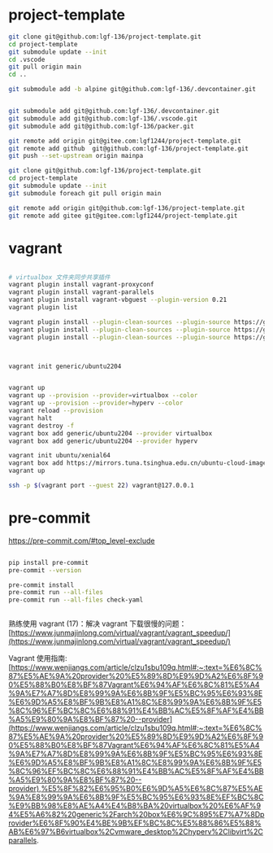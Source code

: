 # project-template

```bash
git clone git@github.com:lgf-136/project-template.git
cd project-template
git submodule update --init
cd .vscode
git pull origin main
cd ..

git submodule add -b alpine git@github.com:lgf-136/.devcontainer.git


git submodule add git@github.com:lgf-136/.devcontainer.git
git submodule add git@github.com:lgf-136/.vscode.git
git submodule add git@github.com:lgf-136/packer.git

git remote add origin git@gitee.com:lgf1244/project-template.git
git remote add github  git@github.com:lgf-136/project-template.git
git push --set-upstream origin mainpa

git clone git@github.com:lgf-136/project-template.git
cd project-template
git submodule update --init
git submodule foreach git pull origin main

git remote add origin git@github.com:lgf-136/project-template.git
git remote add gitee git@gitee.com:lgf1244/project-template.git

```

# vagrant

```bash

# virtualbox 文件夹同步共享插件
vagrant plugin install vagrant-proxyconf
vagrant plugin install vagrant-parallels
vagrant plugin install vagrant-vbguest --plugin-version 0.21
vagrant plugin list

vagrant plugin install --plugin-clean-sources --plugin-source https://gems.ruby-china.com/ vagrant-disksize
vagrant plugin install --plugin-clean-sources --plugin-source https://gems.ruby-china.com/ vagrant-proxyconf
vagrant plugin install --plugin-clean-sources --plugin-source https://gems.ruby-china.com/ vagrant-vbguest



vagrant init generic/ubuntu2204


vagrant up
vagrant up --provision --provider=virtualbox --color
vagrant up --provision --provider=hyperv --color
vagrant reload --provision
vagrant halt
vagrant destroy -f
vagrant box add generic/ubuntu2204 --provider virtualbox
vagrant box add generic/ubuntu2204 --provider hyperv

vagrant init ubuntu/xenial64
vagrant box add https://mirrors.tuna.tsinghua.edu.cn/ubuntu-cloud-images/xenial/current/xenial-server-cloudimg-amd64-vagrant.box --name ubuntu/xenial64
vagrant up

ssh -p $(vagrant port --guest 22) vagrant@127.0.0.1

```

# pre-commit
https://pre-commit.com/#top_level-exclude

```bash

pip install pre-commit
pre-commit --version

pre-commit install
pre-commit run --all-files
pre-commit run --all-files check-yaml



```


熟练使用 vagrant (17)：解决 vagrant 下载很慢的问题： [https://www.junmajinlong.com/virtual/vagrant/vagrant_speedup/](https://www.junmajinlong.com/virtual/vagrant/vagrant_speedup/)

Vagrant 使用指南:[https://www.wenjiangs.com/article/clzu1sbu109q.html#:~:text=%E6%8C%87%E5%AE%9A%20provider%20%E5%89%8D%E9%9D%A2%E6%8F%90%E5%88%B0%E8%BF%87Vagrant%E6%94%AF%E6%8C%81%E5%A4%9A%E7%A7%8D%E8%99%9A%E6%8B%9F%E5%BC%95%E6%93%8E%E6%9D%A5%E8%BF%9B%E8%A1%8C%E8%99%9A%E6%8B%9F%E5%8C%96%EF%BC%8C%E6%88%91%E4%BB%AC%E5%8F%AF%E4%BB%A5%E9%80%9A%E8%BF%87%20--provider](https://www.wenjiangs.com/article/clzu1sbu109q.html#:~:text=%E6%8C%87%E5%AE%9A%20provider%20%E5%89%8D%E9%9D%A2%E6%8F%90%E5%88%B0%E8%BF%87Vagrant%E6%94%AF%E6%8C%81%E5%A4%9A%E7%A7%8D%E8%99%9A%E6%8B%9F%E5%BC%95%E6%93%8E%E6%9D%A5%E8%BF%9B%E8%A1%8C%E8%99%9A%E6%8B%9F%E5%8C%96%EF%BC%8C%E6%88%91%E4%BB%AC%E5%8F%AF%E4%BB%A5%E9%80%9A%E8%BF%87%20--provider),%E5%8F%82%E6%95%B0%E6%9D%A5%E6%8C%87%E5%AE%9A%E8%99%9A%E6%8B%9F%E5%BC%95%E6%93%8E%EF%BC%8C%E9%BB%98%E8%AE%A4%E4%B8%BA%20virtualbox%20%E6%AF%94%E5%A6%82%20generic%2Farch%20box%E6%9C%895%E7%A7%8Dprovider%E6%8F%90%E4%BE%9B%EF%BC%8C%E5%88%86%E5%88%AB%E6%97%B6virtualbox%2Cvmware_desktop%2Chyperv%2Clibvirt%2Cparallels.

